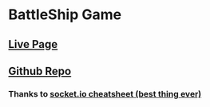 # BattleShip Game 

## [Live Page](https://ttoomas.github.io/battleship-game/)
## [Github Repo](https://github.com/ttoomas/battleship-game)


### Thanks to [socket.io cheatsheet (best thing ever)](https://socket.io/docs/v3/emit-cheatsheet/)